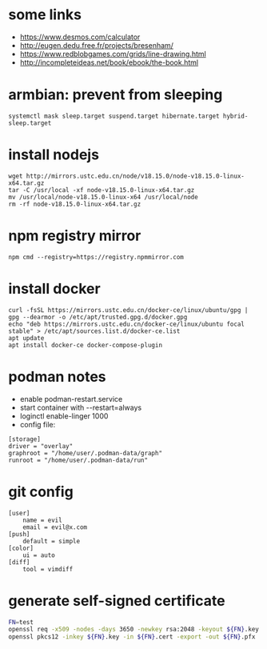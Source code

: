 # some links

* https://www.desmos.com/calculator
* http://eugen.dedu.free.fr/projects/bresenham/
* https://www.redblobgames.com/grids/line-drawing.html
* http://incompleteideas.net/book/ebook/the-book.html

# armbian: prevent from sleeping
```
systemctl mask sleep.target suspend.target hibernate.target hybrid-sleep.target
```

# install nodejs

```
wget http://mirrors.ustc.edu.cn/node/v18.15.0/node-v18.15.0-linux-x64.tar.gz
tar -C /usr/local -xf node-v18.15.0-linux-x64.tar.gz
mv /usr/local/node-v18.15.0-linux-x64 /usr/local/node
rm -rf node-v18.15.0-linux-x64.tar.gz
```

# npm registry mirror

```
npm cmd --registry=https://registry.npmmirror.com
```

# install docker

```
curl -fsSL https://mirrors.ustc.edu.cn/docker-ce/linux/ubuntu/gpg | gpg --dearmor -o /etc/apt/trusted.gpg.d/docker.gpg
echo "deb https://mirrors.ustc.edu.cn/docker-ce/linux/ubuntu focal stable" > /etc/apt/sources.list.d/docker-ce.list
apt update
apt install docker-ce docker-compose-plugin
```

# podman notes

* enable podman-restart.service
* start container with --restart=always
* loginctl enable-linger 1000
* config file:

```
[storage]
driver = "overlay"
graphroot = "/home/user/.podman-data/graph"
runroot = "/home/user/.podman-data/run"
```

# git config

```
[user]
    name = evil
    email = evil@x.com
[push]
    default = simple
[color]
    ui = auto
[diff]
    tool = vimdiff
```

# generate self-signed certificate

```bash
FN=test
openssl req -x509 -nodes -days 3650 -newkey rsa:2048 -keyout ${FN}.key -out ${FN}.cert
openssl pkcs12 -inkey ${FN}.key -in ${FN}.cert -export -out ${FN}.pfx
```
